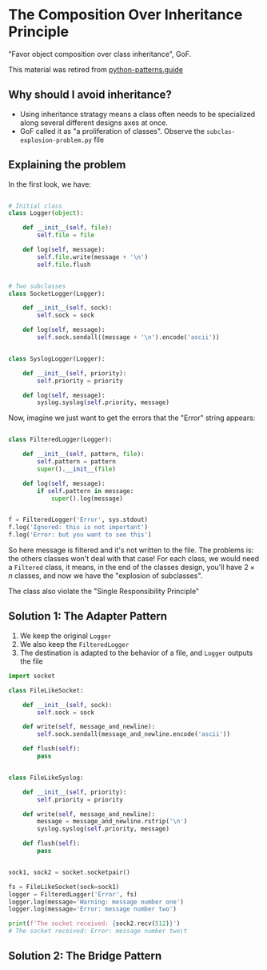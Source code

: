 # The Composition Over Inheritance Principle

"Favor object composition over class inheritance", GoF.

This material was retired from [python-patterns.guide](https://python-patterns.guide/gang-of-four/composition-over-inheritance/)

## Why should I avoid inheritance?

* Using inheritance stratagy means a class often needs to be specialized along several different designs axes at once.
* GoF called it as "a proliferation of classes". Observe the `subclas-explosion-problem.py` file

## Explaining the problem

In the first look, we have:

```python

# Initial class
class Logger(object):

    def __init__(self, file):
        self.file = file

    def log(self, message):
        self.file.write(message + '\n')
        self.file.flush


# Two subclasses
class SocketLogger(Logger):

    def __init__(self, sock):
        self.sock = sock

    def log(self, message):
        self.sock.sendall((message + '\n').encode('ascii'))


class SyslogLogger(Logger):

    def __init__(self, priority):
        self.priority = priority

    def log(self, message):
        syslog.syslog(self.priority, message)
```

Now, imagine we just want to get the errors that the "Error" string appears:

```python

class FilteredLogger(Logger):

    def __init__(self, pattern, file):
        self.pattern = pattern
        super().__init__(file)

    def log(self, message):
        if self.pattern in message:
            super().log(message)


f = FilteredLogger('Error', sys.stdout)
f.log('Ignored: this is not important')
f.log('Error: but you want to see this')
```

So here message is filtered and it's not written to the file. The problems is: the others classes won't deal with that case! For each class, we would need a `Filtered` class, it means, in the end of the classes design, you'll have $2 \times n$ classes, and now we have the "explosion of subclasses".

The class also violate the "Single Responsibility Principle"

## Solution 1: The Adapter Pattern

1. We keep the original `Logger`
2. We also keep the `FilteredLogger`
3. The destination is adapted to the behavior of a file, and `Logger` outputs the file

```python
import socket

class FileLikeSocket:

    def __init__(self, sock):
        self.sock = sock

    def write(self, message_and_newline):
        self.sock.sendall(message_and_newline.encode('ascii'))

    def flush(self):
        pass


class FileLikeSyslog:

    def __init__(self, priority):
        self.priority = priority

    def write(self, message_and_newline):
        message = message_and_newline.rstrip('\n')
        syslog.syslog(self.priority, message)

    def flush(self):
        pass


sock1, sock2 = socket.socketpair()

fs = FileLikeSocket(sock=sock1)
logger = FilteredLogger('Error', fs)
logger.log(message='Warning: message number one')
logger.log(message='Error: message number two')

print(f'The socket received: {sock2.recv(512)}')
# The socket received: Error: message number two\t
```

## Solution 2: The Bridge Pattern
